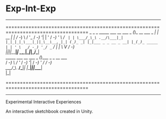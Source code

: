# Exp-Int-Exp

***********************************************************************************
===================================================================================
                        _               _        _ 
  _____ ___ __  ___ _ _(_)_ __  ___ _ _| |_ __ _| |
 / -_) \ / '_ \/ -_) '_| | '  \/ -_) ' \  _/ _` | |
 \___/_\_\ .__/\___|_| |_|_|_|_\___|_||_\__\__,_|_|
 (_)_ _| |_|___ _ _ __ _ __| |_(_)_ _____          
 | | ' \  _/ -_) '_/ _` / _|  _| \ V / -_)         
 |_|_||_\__\___|_| \__,_\__|\__|_|\_/\___|         
  _____ ___ __  ___ _ _(_)___ _ _  __ ___          
 / -_) \ / '_ \/ -_) '_| / -_) ' \/ _/ -_)         
 \___/_\_\ .__/\___|_| |_\___|_||_\__\___|         
         |_|                             
         
===================================================================================
***********************************************************************************

Experimental Interactive Experiences

An interactive sketchbook created in Unity. 
